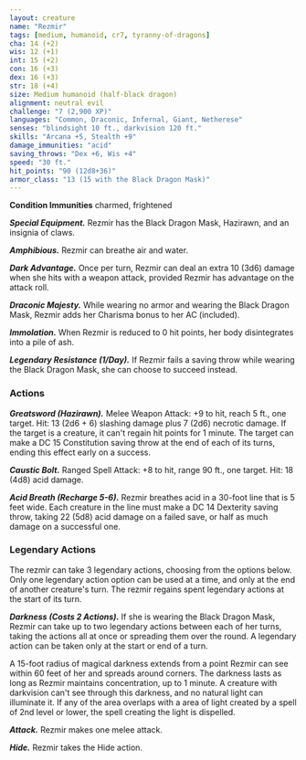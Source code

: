 ```yaml
---
layout: creature
name: "Rezmir"
tags: [medium, humanoid, cr7, tyranny-of-dragons]
cha: 14 (+2)
wis: 12 (+1)
int: 15 (+2)
con: 16 (+3)
dex: 16 (+3)
str: 18 (+4)
size: Medium humanoid (half-black dragon)
alignment: neutral evil
challenge: "7 (2,900 XP)"
languages: "Common, Draconic, Infernal, Giant, Netherese"
senses: "blindsight 10 ft., darkvision 120 ft."
skills: "Arcana +5, Stealth +9"
damage_immunities: "acid"
saving_throws: "Dex +6, Wis +4"
speed: "30 ft."
hit_points: "90 (12d8+36)"
armor_class: "13 (15 with the Black Dragon Mask)"
---
```


**Condition Immunities** charmed, frightened

***Special Equipment.*** Rezmir has the Black Dragon Mask, Hazirawn, and an insignia of claws.

***Amphibious.*** Rezmir can breathe air and water.

***Dark Advantage.*** Once per turn, Rezmir can deal an extra 10 (3d6) damage when she hits with a weapon attack, provided Rezmir has advantage on the attack roll.

***Draconic Majesty.*** While wearing no armor and wearing the Black Dragon Mask, Rezmir adds her Charisma bonus to her AC (included).

***Immolation.*** When Rezmir is reduced to 0 hit points, her body disintegrates into a pile of ash.

***Legendary Resistance (1/Day).*** If Rezmir fails a saving throw while wearing the Black Dragon Mask, she can choose to succeed instead.

### Actions

***Greatsword (Hazirawn).*** Melee Weapon Attack: +9 to hit, reach 5 ft., one target. Hit: 13 (2d6 + 6) slashing damage plus 7 (2d6) necrotic damage. If the target is a creature, it can't regain hit points for 1 minute. The target can make a DC 15 Constitution saving throw at the end of each of its turns, ending this effect early on a success.

***Caustic Bolt.*** Ranged Spell Attack: +8 to hit, range 90 ft., one target. Hit: 18 (4d8) acid damage.

***Acid Breath (Recharge 5-6).*** Rezmir breathes acid in a 30-foot line that is 5 feet wide. Each creature in the line must make a DC 14 Dexterity saving throw, taking 22 (5d8) acid damage on a failed save, or half as much damage on a successful one.

### Legendary Actions

The rezmir can take 3 legendary actions, choosing from the options below. Only one legendary action option can be used at a time, and only at the end of another creature's turn. The rezmir regains spent legendary actions at the start of its turn.

***Darkness (Costs 2 Actions).*** If she is wearing the Black Dragon Mask, Rezmir can take up to two legendary actions between each of her turns, taking the actions all at once or spreading them over the round. A legendary action can be taken only at the start or end of a turn.

A 15-foot radius of magical darkness extends from a point Rezmir can see within 60 feet of her and spreads around corners. The darkness lasts as long as Rezmir maintains concentration, up to 1 minute. A creature with darkvision can't see through this darkness, and no natural light can illuminate it. If any of the area overlaps with a area of light created by a spell of 2nd level or lower, the spell creating the light is dispelled.

***Attack.*** Rezmir makes one melee attack.

***Hide.*** Rezmir takes the Hide action.

